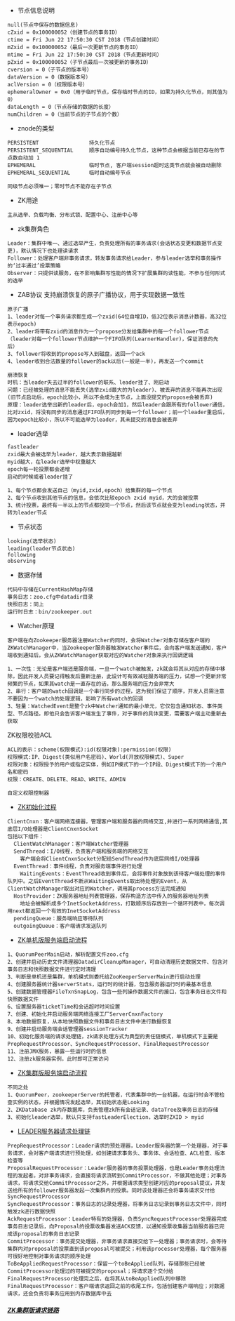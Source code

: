 - 节点信息说明
```
null(节点中保存的数据信息)
cZxid = 0x100000052（创建节点的事务ID）
ctime = Fri Jun 22 17:50:30 CST 2018（节点创建时间）
mZxid = 0x100000052（最后一次更新节点的事务ID）
mtime = Fri Jun 22 17:50:30 CST 2018（节点更新时间）
pZxid = 0x100000052（子节点最后一次被更新的事务ID）
cversion = 0（子节点的版本号）
dataVersion = 0（数据版本号）
aclVersion = 0（权限版本号）
ephemeralOwner = 0x0（用于临时节点，保存临时节点的ID，如果为持久化节点，则其值为0）
dataLength = 0（节点存储的数据的长度）
numChildren = 0（当前节点的子节点的个数）
```

- znode的类型

```
PERSISTENT                持久化节点
PERSISTENT_SEQUENTIAL     顺序自动编号持久化节点，这种节点会根据当前已存在的节点数自动加 1
EPHEMERAL                 临时节点, 客户端session超时这类节点就会被自动删除
EPHEMERAL_SEQUENTIAL      临时自动编号节点

同级节点必须唯一；零时节点不能存在子节点
```

- ZK用途

```
主从选举、负载均衡、分布式锁、配置中心、注册中心等
```

- zk集群角色

```
Leader：集群中唯一、通过选举产生，负责处理所有的事务请求(会话状态变更和数据节点变更)，默认情况下也处理读请求
Follower：处理客户端非事务请求，转发事务请求给Leader，参与leader选举和事务操作的‘过半通过’投票策略
Observer：只提供读服务，在不影响集群写性能的情况下扩展集群的读性能，不参与任何形式的选举
```

- ZAB协议
支持崩溃恢复的原子广播协议，用于实现数据一致性

```
原子广播
1、leader对每一个事务请求都生成一个zxid(64位自增ID，低32位表示消息计数器，高32位表示epoch)
2、leader将带有zxid的消息作为一个propose分发给集群中的每一个follower节点（leader对每一个follower节点维护一个FIFO队列(LearnerHandler)，保证消息的先后）
3、follower将收到的propose写入到磁盘，返回一个ack
4、leader收到合法数量的follower的ack以后(一般是一半)，再发送一个commit

崩溃恢复
时机：当leader失去过半的follower的联系、leader挂了、刚启动
问题：已经被处理的消息不能丢失(选举zxid最大的为leader)、被丢弃的消息不能再次出现(旧节点启动后，epoch比较小，所以不会成为主节点，上面没提交的propose会被丢弃)
原理：leader选举出新的leader后，epoch会加1，然后leader会跟所有的follower通信，比对zxid，将没有同步的消息通过FIFO队列同步到每一个follower；前一个leader重启后，因为epoch比较小，所以不可能选举为leader，其未提交的消息会被丢弃
```

- leader选举

```
fastleader
zxid最大会被选举为leader，越大表示数据越新
myid越大，在leader选举中权重越大
epoch每一轮投票都会递增
启动的时候或者leader挂了

1、每个节点都会发送自己（myid,zxid,epoch）给集群的每一个节点
2、每个节点收到其他节点的信息，会依次比较epoch zxid myid，大的会被投票
3、统计投票，最终有一半以上的节点都投同一个节点，然后该节点就会变为leading状态，并转为leader节点
```

- 节点状态
```
looking(选举状态) 
leading(leader节点状态)
following 
observing
```

- 数据存储

```
代码中存储在CurrentHashMap存储
事务日志：zoo.cfg中datadir目录
快照日志：同上
运行时日志：bin/zookeeper.out
```

- Watcher原理
```
客户端在向Zookeeper服务器注册Watcher的同时，会将Watcher对象存储在客户端的ZKWatchManager中，当Zookeeper服务器触发Watcher事件后，会向客户端发送通知，客户端收到通知后，会从ZKWatchManager获取对应的Watcher对象来执行回调逻辑

1、一次性：无论是客户端还是服务端，一旦一个watch被触发，zk就会将其从对应的存储中移除，因此开发人员要记得触发后重新注册，此设计可有效减轻服务端的压力，试想一个更新非常频繁的节点，如果其watch是一直存在的话，那么服务端的压力会非常大
2、串行：客户端的watch回调是一个串行同步的过程，这为我们保证了顺序，开发人员需注意不要因为一个watch的处理逻辑，影响了所有watch的回调
3、轻量：WatchedEvent是整个zk中Watcher通知的最小单元，它仅包含通知状态、事件类型、节点路径。即他只会告诉客户端发生了事件，对于事件的具体变更，需要客户端主动重新去获取
```

ZK权限校验ACL

```
ACL的表示：scheme(权限模式):id(权限对象):permission(权限)
权限模式:IP、Digest(类似用户名密码)、World(开放权限模式)、Super
权限对象：权限授予的用户或指定实体，例如IP模式下的一个IP段、Digest模式下的一个用户名和密码
权限：CREATE、DELETE、READ、WRITE、ADMIN

自定义权限控制器
```

- [ZK初始化过程](https://github.com/yu757371316/blogs/blob/master/images/ZK%E5%AE%A2%E6%88%B7%E7%AB%AF%E5%88%9D%E5%A7%8B%E5%8C%96%E8%BF%87%E7%A8%8B.png)

```
ClientCnxn：客户端网络连接器，管理客户端和服务器的网络交互,并进行一系列网络通信,其底层I/O处理器是ClientCnxnSocket
包括以下组件：
  ClientWatchManager：客户端Watcher管理器
  SendThread：I/O线程，负责客户端和服务端的网络交互
    客户端会将ClientCnxnSocket分配给SendThread作为底层网络I/O处理器
  EventThread：事件线程，负责对服务端事件进行处理
    WaitingEvents：EventThread收到事件后，会将事件对象放到该待客户端处理的事件队列中。之后EventThread不断从WaitingEvents取出待处理的Event，从ClientWatchManager取出对应的Watcher，调用其process方法完成通知
  HostProvider：ZK服务器地址列表管理器，保存构造方法中传入的服务器地址列表
    地址会被解析成多个InetSocketAddress，打散顺序后存放到一个循环列表中，每次调用next都返回一个有效的InetSocketAddress
  pendingQueue：服务端响应等待队列
  outgoingQueue：客户端请求发送队列
```
- [ZK单机版服务端启动流程](https://github.com/yu757371316/blogs/blob/master/images/ZK%E5%8D%95%E6%9C%BA%E7%89%88%E6%9C%8D%E5%8A%A1%E7%AB%AF%E5%90%AF%E5%8A%A8%E6%B5%81%E7%A8%8B.png)
```
1、QuorumPeerMain启动，解析配置文件zoo.cfg
2、创建并启动历史文件清理器DatadirCleanupManager，可自动清理历史数据文件、包含对事务日志和快照数据文件进行定时清理
3、判断是单机还是集群，单机模式则委托给ZooKeeperServerMain进行启动处理
4、创建服务器统计器serverStats，运行时的统计器，包含服务器运行时的最基本信息
5、创建数据管理器FileTxnSnapLog，包含一些列操作数据文件的接口，包含事务日志文件和快照数据文件
6、设置服务器ticketTime和会话超时时间设置
7、创建、初始化并启动服务端网络连接工厂ServerCnxnFactory
8、本地数据恢复，从本地快照数据文件和事务日志文件中进行数据恢复
9、创建并启动服务端会话管理器sessionTracker
10、初始化服务端的请求处理链，zk请求处理方式为典型的责任链模式，单机模式下主要是PrepRequestProcessor、SyncRequestProcessor、FinalRequestProcessor
11、注册JMX服务，暴露一些运行时的信息
12、注册zk服务器实例，此时即可正常访问
```
- [ZK集群版服务端启动流程](https://github.com/yu757371316/blogs/blob/master/images/ZK%E9%9B%86%E7%BE%A4%E7%89%88%E6%9C%8D%E5%8A%A1%E7%AB%AF%E5%90%AF%E5%8A%A8%E6%B5%81%E7%A8%8B.png)
```
不同之处
1、QuorumPeer，zookeeperServer的托管者，代表集群中的一台机器，在运行时会不管检查实例的状态，并根据情况发起选举，其初始状态是Looking
2、ZKDatabase zk内存数据库，负责管理zk所有会话记录、dataTree及事务日志的存储
3、初始化leader选举，默认只支持fastLeaderElection，选举时ZXID > myid
```
- [LEADER服务器请求处理链](https://github.com/yu757371316/blogs/blob/master/images/ZK%E4%B8%ADLeader%E6%9C%8D%E5%8A%A1%E5%99%A8%E8%AF%B7%E6%B1%82%E5%A4%84%E7%90%86%E9%93%BE.png)
```
PrepRequestProcessor：Leader请求的预处理器，Leader服务器的第一个处理器，对于事务请求，会对客户端请求进行预处理，如创建请求事务头、事务体、会话检查、ACL检查、版本检查等
ProposalRequestProcessor：Leader服务器的事务投票处理器，也是Leader事务处理流程的发起者。对非事务请求，会直接将请求流转到CommitProcessor，不做其他处理；对事务请求，将请求交给CommitProcessor之外，并根据请求类型创建对应的proposal提议，并发送给所有的follower服务器发起一次集群内的投票。同时该处理器还会将事务请求交付给SyncRequestProcessor
SyncRequestProcessor：事务日志的记录处理器，将事务日志记录到事务日志文件中，同时触发zk进行数据快照
AckRequestProcessor：Leader特有的处理器，负责SyncRequestProcessor处理器完成事务日志记录后，向Proposal的投票收集器发送ACK反馈，以通知投票收集器当前服务器已完成该proposal的事务日志记录
CommitProcessor：事务提交处理器，非事务请求直接交给下一处理器；事务请求时，会等待集群内对proposal的投票直到该proposal可被提交；利用该processor处理器，每个服务器可很好地控制对事务请求的顺序处理
ToBeAppliedRequestProcessor：保留一个toBeApplied队列，存储那些已经被CommitProcessor处理过的可被提交的proposal；将请求逐个交付给FinalRequestProcessor处理完之后，在将其从toBeApplied队列中移除
FinalRequestProcessor：客户端请求返回之前的收尾工作，包括创建客户端响应；对数据请求，还会负责将事务应用到内存数据库中去

``` 
##### [ZK集群版请求链路](https://github.com/yu757371316/blogs/blob/master/images/ZK%E9%9B%86%E7%BE%A4%E4%B8%8B%E8%AF%B7%E6%B1%82%E9%93%BE%E8%B7%AF.png)












